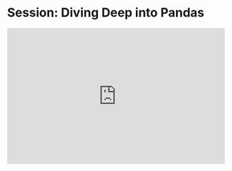 <h1>Session: Diving Deep into Pandas</h1>
<iframe width="100%" height="315" src="https://www.youtube.com/embed/FsKHdcDUFTE" title="YouTube video player" frameborder="0" allow="accelerometer; autoplay; clipboard-write; encrypted-media; gyroscope; picture-in-picture" allowfullscreen></iframe>